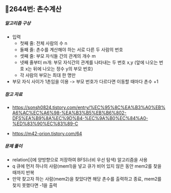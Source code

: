 ## 📝2644번: 촌수계산
##### 알고리즘 구상
- 입력
  + 첫째 줄: 전체 사람의 수 n 
  + 둘째 줄: 촌수를 계산해야 하는 서로 다른 두 사람의 번호
  + 셋째 줄: 부모 자식들 간의 관계의 개수 m
  + 넷째 줄부터 m개: 부모 자식간의 관계를 나타내는 두 번호 x,y (앞에 나오는 번호 x는 뒤에 나오는 정수 y의 부모 번호)
  + 각 사람의 부모는 최대 한 명만
- 부모 자식 사이가 1촌임을 이용 -> 부모 번호가 다르다면 이동할 때마다 촌수 +1

##### 참고 자료
- https://sonsh0824.tistory.com/entry/%EC%95%8C%EA%B3%A0%EB%A6%AC%EC%A6%98-%EA%B3%B5%EB%B6%802-DFS%EA%B9%8A%EC%9D%B4-%EC%9A%B0%EC%84%A0-%ED%83%90%EC%83%89-C

- https://m42-orion.tistory.com/64

##### 문제 풀이
- relation[i]에 양방향으로 저장하여 BFS(너비 우선 탐색) 알고리즘을 사용
- q 큐에 먼저 하나의 사람(mem1)을 넣고 큐가 비어 있지 않은 동안 mem2를 찾을 때까지 반복
- 만약 찾고자 하는 사람(mem2)을 찾았다면 해당 촌수를 출력하고 종료, mem2를 찾지 못했다면 -1을 출력
